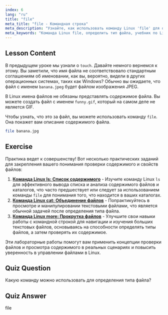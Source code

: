 ```yaml
---
index: 6
lang: "ru"
title: "file"
meta_title: "file - Командная строка"
meta_description: "Узнайте, как использовать команду Linux 'file' для определения типов и содержимого файлов. Изучите соглашения об именовании файлов в Linux с помощью этого руководства для начинающих."
meta_keywords: "Команда Linux file, определить тип файла, учебник по Linux, именование файлов, Linux для начинающих, руководство по Linux"
---
```


## Lesson Content

В предыдущем уроке мы узнали о `touch`. Давайте немного вернемся к этому. Вы заметили, что имя файла не соответствовало стандартным соглашениям об именовании, как вы, вероятно, видели в других операционных системах, таких как Windows? Обычно вы ожидаете, что файл с именем `banana.jpeg` будет файлом изображения JPEG.

В Linux имена файлов не обязаны представлять содержимое файла. Вы можете создать файл с именем `funny.gif`, который на самом деле не является GIF.

Чтобы узнать, что это за файл, вы можете использовать команду `file`. Она покажет вам описание содержимого файла.

```bash
file banana.jpg
```

## Exercise

Практика ведет к совершенству! Вот несколько практических заданий для закрепления вашего понимания проверки содержимого и свойств файлов:

1. **[Команда Linux ls: Список содержимого](https://labex.io/ru/labs/linux-linux-ls-command-content-listing-219205)** - Изучите команду Linux `ls` для эффективного вывода списка и анализа содержимого файлов и каталогов, что часто предшествует или следует за использованием команды `file` для понимания того, что находится в ваших каталогах.
2. **[Команда Linux cat: Объединение файлов](https://labex.io/ru/labs/linux-linux-cat-command-file-concatenating-210986)** - Попрактикуйтесь в просмотре и манипулировании текстовыми файлами, что является обычной задачей после определения типа файла.
3. **[Команда Linux more: Прокрутка файлов](https://labex.io/ru/labs/linux-linux-more-command-file-scrolling-214299)** - Улучшите свои навыки работы с командной строкой для навигации и изучения больших текстовых файлов, основываясь на способности определять типы файлов, а затем проверять их содержимое.

Эти лабораторные работы помогут вам применить концепции проверки файлов и просмотра содержимого в реальных сценариях и повысить уверенность в управлении файлами в Linux.

## Quiz Question

Какую команду можно использовать для определения типа файла?

## Quiz Answer

file